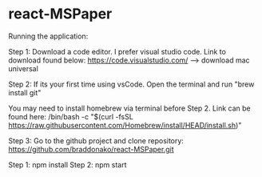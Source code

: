 # react-MSPaper

Running the application: 

Step 1: Download a code editor. I prefer visual studio code. Link to download found below:
https://code.visualstudio.com/ --> download mac universal

Step 2: If its your first time using vsCode. Open the terminal and run "brew install git"

You may need to install homebrew via terminal before Step 2. Link can be found here: 
/bin/bash -c "$(curl -fsSL https://raw.githubusercontent.com/Homebrew/install/HEAD/install.sh)"

Step 3: Go to the github project and clone repository:
https://github.com/braddonako/react-MSPaper.git

Step 1: npm install 
Step 2: npm start